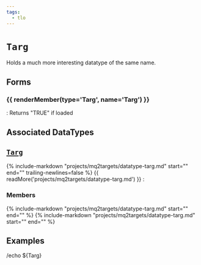 ```yaml
---
tags:
  - tlo
---
```

# `Targ`

<!--tlo-desc-start-->
Holds a much more interesting datatype of the same name.
<!--tlo-desc-end-->

## Forms
<!--tlo-forms-start-->
### {{ renderMember(type='Targ', name='Targ') }}

:   Returns "TRUE" if loaded

<!--tlo-forms-end-->

## Associated DataTypes
<!--tlo-datatypes-start-->
## [`Targ`](datatype-targ.md)
{% include-markdown "projects/mq2targets/datatype-targ.md" start="<!--dt-desc-start-->" end="<!--dt-desc-end-->" trailing-newlines=false %} {{ readMore('projects/mq2targets/datatype-targ.md') }}
:    <h3>Members</h3>
    {% include-markdown "projects/mq2targets/datatype-targ.md" start="<!--dt-members-start-->" end="<!--dt-members-end-->" %}
    {% include-markdown "projects/mq2targets/datatype-targ.md" start="<!--dt-linkrefs-start-->" end="<!--dt-linkrefs-end-->" %}
    <!--tlo-datatypes-end-->

## Examples
<!--tlo-examples-start-->
/echo ${Targ}
<!--tlo-examples-end-->

<!--tlo-linkrefs-start-->
[targ]: datatype-targ.md
<!--tlo-linkrefs-end-->